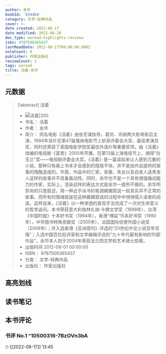 ```yaml
---
author: 余华
bookId: '834464'
category: 文学-经典作品
cover: >-
date created: 2022-08-17
date modified: 2022-08-20
doc_type: weread-highlights-reviews
isbn: 9787506365437
lastReadDate: 2022-08-17T00:00:00.000Z
noteCount: 0
publisher: 作家出版社
reviewCount: 1
tags: weread
title: 活着-余华
---
```


## 元数据

> [!abstract] 活着
> - ![ 活着|200](https://wfqqreader-1252317822.image.myqcloud.com/cover/464/834464/t7_834464.jpg)
> - 书名： 活着
> - 作者： 余华
> - 简介： 同名电影《活着》由张艺谋执导，葛优、巩俐两大影帝影后主演，1994年该片在第47届戛纳电影节上斩获评委会大奖、最佳男演员奖，同时还荣获了英国电影学院奖最佳外语片等重要奖项。由《活着》改编的电视剧《富贵》2005年开播，在第13届上海电视节上，摘得“白玉兰”奖——电视剧评委会大奖。《活着》是一篇读起来让人感到沉重的小说。那种只有阖上书本才会感到的隐隐不快，并不是由作品提供的故事的残酷造成的。毕竟，作品中的亡家，丧妻，失女以及白发人送黑发人这样的故事并不具备轰动性。同时，余华也不是一个具有很强煽动能力的作家，实际上，渲染这样的表达方式是余华一直所不屑的。余华所崇尚的只是叙述，用一种近乎冰冷的笔调娓娓叙说一些其实并不正常的故事。而所有的情绪就是在这种娓娓叙说的过程中中悄悄侵入读者的阅读。这样说来，《活着》以一种渗透的表现手法完成了一次对生命意义的哲学追问。本书荣获意大利格林扎纳·卡佛文学奖（1998年）、台湾《中国时报》十本好书奖（1994年），香港“博益”15本好书奖（1990年），中华图书特殊贡献奖（2005年），法国国际信使外国小说奖（2008年）；并入选香港《亚洲周刊》评选的“20世纪中文小说百年百强”；入选中国百位批评家和文学编辑评选的“九十年代最有影响的10部作品”，余华本人则于2004年荣获法兰西文学和艺术骑士勋章。
> - 出版时间 2012-08-01 00:00:00
> - ISBN： 9787506365437
> - 分类： 文学-经典作品
> - 出版社： 作家出版社

## 高亮划线

## 读书笔记

## 本书评论

### 书评 No.1 ^10500316-7BzOVn3bA

⏱ [[2022-08-17]] 13:45
